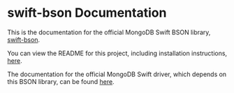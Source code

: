 # swift-bson Documentation

This is the documentation for the official MongoDB Swift BSON library, [swift-bson](https://github.com/mongodb/swift-bson).

You can view the README for this project, including installation instructions, [here](https://github.com/mongodb/swift-bson/blob/master/README.md).

The documentation for the official MongoDB Swift driver, which depends on this BSON library, can be found [here](https://mongodb.github.io/mongo-swift-driver/MongoSwift/index.html).
